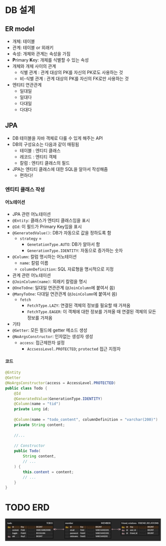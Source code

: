 # DB 설계
## ER model
- 개체: 테이블
- 관계: 테이블 or 외래키
- 속성: 개체와 관계는 속성을 가짐
- **P**rimary **K**ey: 개체를 식별할 수 있는 속성
- 개체와 개체 사이의 관계
    - 식별 관계 : 관계 대상의 PK를 자신의 PK로도 사용하는 것
    - 비-식별 관계 : 관계 대상의 PK를 자신의 FK로만 사용하는 것
- 엔티티 연관관계
    - 일대일
    - 일대다
    - 다대일
    - 다대다
## JPA
- DB 테이블을 자바 객체로 다룰 수 있게 해주는 API
- DB의 구성요소는 다음과 같이 매핑됨
    - 테이블 : 엔티티 클래스
    - 레코드 : 엔티티 객체
    - 칼럼 : 엔티티 클래스의 필드
- JPA는 엔티티 클래스에 대한 SQL을 알아서 작성해줌
    - 편하다!
### 엔티티 클래스 작성
#### 어노테이션
- JPA 관련 어노테이션
- `@Entity`: 클래스가 엔티티 클래스임을 표시
- `@Id`: 이 필드가 Primary Key임을 표시
- `@GeneratedValue()`: DB가 자동으로 값을 정하도록 함
    - `strategy` =
        - `GenetationType.AUTO`: DB가 알아서 함
        - `GenerationType.IDENTITY`: 자동으로 증가하는 숫자
- `@Column`: 칼럼 명시하는 어노테이션
    - `name`: 칼럼 이름
    - `columnDefinition`: SQL 자료형을 명시적으로 지정
- 관계 관련 어노테이션
- `@JoinColumn(name)`: 외래키 칼럼을 명시
- `@OneToOne`: 일대일 연관관계 (`@JoinColumn`에 붙여서 씀)
- `@ManyToOne`: 다대일 연관관계 (`@JoinColumn`에 붙여서 씀)
    - `fetch`
        - `FetchType.LAZY`: 연결된 객체의 정보를 필요할 때 가져옴
        - `FetchType.EAGER`: 이 객체에 대한 정보를 가져올 때 연결된 객체의 모든 정보를 가져옴
- 기타
- `@Getter`: 모든 필드에 getter 메소드 생성
- `@NoArgsConstructor`: 인자없는 생성자 생성
    - `access`: 접근제한자 설정
        - `AccsessLevel.PROTECTED`; `protected` 접근 지정자
#### 코드
```java
@Entity
@Getter
@NoArgsConstructor(access = AccessLevel.PROTECTED)
public class Todo {
    @Id
    @GeneratedValue(GenerationType.IDENTITY)
    @Column(name = "tid")
    private Long id;
    
    @Column(name = "todo_content", columnDefinition = "varchar(200)")
    private String content;

    //...

    // Constructor
    public Todo(
        String content,
        // ...
    ) {
        this.content = content;
        // ...
    }
}
```

# TODO ERD
![alt text](image-1.png)